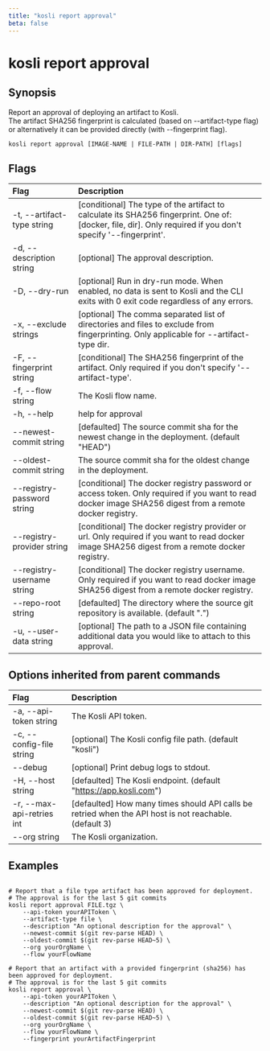 ```yaml
---
title: "kosli report approval"
beta: false
---
```


# kosli report approval

## Synopsis

Report an approval of deploying an artifact to Kosli.  
The artifact SHA256 fingerprint is calculated (based on --artifact-type flag) or alternatively it can be provided directly (with --fingerprint flag).

```shell
kosli report approval [IMAGE-NAME | FILE-PATH | DIR-PATH] [flags]
```

## Flags
| Flag | Description |
| :--- | :--- |
|    -t, --artifact-type string  |  [conditional] The type of the artifact to calculate its SHA256 fingerprint. One of: [docker, file, dir]. Only required if you don't specify '--fingerprint'.  |
|    -d, --description string  |  [optional] The approval description.  |
|    -D, --dry-run  |  [optional] Run in dry-run mode. When enabled, no data is sent to Kosli and the CLI exits with 0 exit code regardless of any errors.  |
|    -x, --exclude strings  |  [optional] The comma separated list of directories and files to exclude from fingerprinting. Only applicable for --artifact-type dir.  |
|    -F, --fingerprint string  |  [conditional] The SHA256 fingerprint of the artifact. Only required if you don't specify '--artifact-type'.  |
|    -f, --flow string  |  The Kosli flow name.  |
|    -h, --help  |  help for approval  |
|        --newest-commit string  |  [defaulted] The source commit sha for the newest change in the deployment. (default "HEAD")  |
|        --oldest-commit string  |  The source commit sha for the oldest change in the deployment.  |
|        --registry-password string  |  [conditional] The docker registry password or access token. Only required if you want to read docker image SHA256 digest from a remote docker registry.  |
|        --registry-provider string  |  [conditional] The docker registry provider or url. Only required if you want to read docker image SHA256 digest from a remote docker registry.  |
|        --registry-username string  |  [conditional] The docker registry username. Only required if you want to read docker image SHA256 digest from a remote docker registry.  |
|        --repo-root string  |  [defaulted] The directory where the source git repository is available. (default ".")  |
|    -u, --user-data string  |  [optional] The path to a JSON file containing additional data you would like to attach to this approval.  |


## Options inherited from parent commands
| Flag | Description |
| :--- | :--- |
|    -a, --api-token string  |  The Kosli API token.  |
|    -c, --config-file string  |  [optional] The Kosli config file path. (default "kosli")  |
|        --debug  |  [optional] Print debug logs to stdout.  |
|    -H, --host string  |  [defaulted] The Kosli endpoint. (default "https://app.kosli.com")  |
|    -r, --max-api-retries int  |  [defaulted] How many times should API calls be retried when the API host is not reachable. (default 3)  |
|        --org string  |  The Kosli organization.  |


## Examples

```shell

# Report that a file type artifact has been approved for deployment.
# The approval is for the last 5 git commits
kosli report approval FILE.tgz \
	--api-token yourAPIToken \
	--artifact-type file \
	--description "An optional description for the approval" \
	--newest-commit $(git rev-parse HEAD) \
	--oldest-commit $(git rev-parse HEAD~5) \
	--org yourOrgName \
	--flow yourFlowName 

# Report that an artifact with a provided fingerprint (sha256) has been approved for deployment.
# The approval is for the last 5 git commits
kosli report approval \
	--api-token yourAPIToken \
	--description "An optional description for the approval" \
	--newest-commit $(git rev-parse HEAD) \
	--oldest-commit $(git rev-parse HEAD~5) \
	--org yourOrgName \
	--flow yourFlowName \
	--fingerprint yourArtifactFingerprint

```

